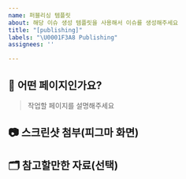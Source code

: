 ```yaml
---
name: 퍼블리싱 템플릿
about: 해당 이슈 생성 템플릿을 사용해서 이슈를 생성해주세요
title: "[publishing]"
labels: "\U0001F3A8 Publishing"
assignees: ''

---
```


## 🎨 어떤 페이지인가요?

> 작업할 페이지를 설명해주세요

## 📷 스크린샷 첨부(피그마 화면)

## 🗂️ 참고할만한 자료(선택)
